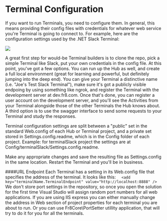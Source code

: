 Terminal Configuration
==========================

If you want to run Terminals, you need to configure them. In general, this means providing their config files with credentials for whatever web service
you're Terminal is going to connect to. For example, here are the configuration settings used by the .NET Slack Terminal:

![](http://content.screencast.com/users/alexed11/folders/Jing/media/277116d9-accd-4339-840d-d92a8c54958c/2016-08-11_1437.png)

A great first step for would-be Terminal builders is to clone the repo, pick a simple Terminal like Slack, put your own credentials in the config file. At this point, you've
got a few options. You can run up the Hub as well, and create a full local environment (great for learning and powerful, but definitely jumping into the deep end).
You can give your Terminal a distinctive name (i.e. "Joe's Test Slack Terminal"), make sure it's got a publicly visible endpoing by using something like ngrok, and register
the Terminal with the development server at dev.fr8.com. Once that's done, you can register a user account on the development server, and you'll see the Activities
from your Terminal alongside those of the other Terminals the Hub knows about. A third option is to use the swagger interface to send some requests
to your Terminal and study the responses.



Terminal configuration settings are split between a "public" set in the standard Web.config of each Hub or Terminal project, and a private set stored in Settings.config.readme, which is in the Config folder of each project. Example: for terminalSlack project
the settings are at Config/terminalSlack/Settings.config.readme.

Make any appropriate changes and save the resulting file as Settings.config in the same location. Restart the Terminal and you'll be in business.

####URL Endpoint
Each Terminal has a setting in its Web.config file that specifies the address of the terminal. It looks like this:
`  <add key="terminalName.TerminalEndpoint" value="http://localhost:8888" />`
We don't store port settings in the repository, so once you open the solution for the first time Visual Studio will assign random port numbers for all web applications.
If you are using IIS express you can either manually change the address in Web section of project properties for each terminal you are about to run. Or you can use Fr8Core\PortSetter utillity application, that will try to do it for you for all the terminals. 

